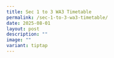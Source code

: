 ```yaml
---
title: Sec 1 to 3 WA3 Timetable
permalink: /sec-1-to-3-wa3-timetable/
date: 2025-08-01
layout: post
description: ""
image: ""
variant: tiptap
---
```

